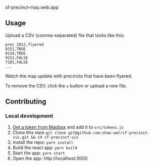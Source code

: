 sf-precinct-map.web.app

## Usage

Upload a CSV (comma-separated) file that looks like this:

```csv
prec_2012,flyered
9151,TRUE
9134,TRUE
9152,FALSE
7101,FALSE
...
```

Watch the map update with precincts that have been flyered.

To remove the CSV, click the `x` button or upload a new file.

## Contributing
### Local development

1. [Get a token from Mapbox](https://docs.mapbox.com/help/getting-started/access-tokens/) and add it to `src/tokens.js`
2. Clone this repo `git clone git@github.com:shae-wat/sf-precinct-vis.git && cd sf-precinct-vis`
3. Install the repo: `yarn install`
4. Build the react app: `yarn build`
5. Start the app: `yarn start`
6. Open the app: http://localhost:3000
